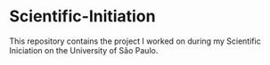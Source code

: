 # Scientific-Initiation
This repository contains the project I worked on during my Scientific Iniciation on the University of São Paulo.
